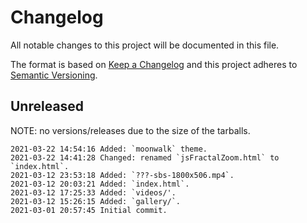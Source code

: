 # Changelog
All notable changes to this project will be documented in this file.

The format is based on [Keep a Changelog](http://keepachangelog.com/en/1.0.0/)
and this project adheres to [Semantic Versioning](http://semver.org/spec/v2.0.0.html).

## Unreleased

NOTE: no versions/releases due to the size of the tarballs.

```
2021-03-22 14:54:16 Added: `moonwalk` theme.
2021-03-22 14:41:28 Changed: renamed `jsFractalZoom.html` to `index.html`.
2021-03-12 23:53:18 Added: `???-sbs-1800x506.mp4`.
2021-03-12 20:03:21 Added: `index.html`.
2021-03-12 17:25:33 Added: `videos/'.
2021-03-12 15:26:15 Added: `gallery/`.
2021-03-01 20:57:45 Initial commit.
```
